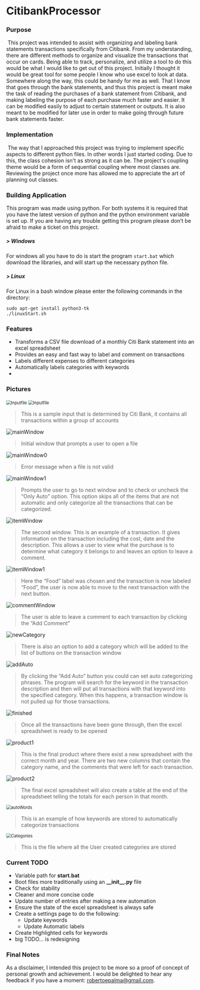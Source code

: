 # CitibankProcessor

### Purpose

​	This project was intended to assist with organizing and labeling bank statements transactions specifically from Citibank. From my understanding, there are different methods to organize and visualize the transactions that occur on cards. Being able to track, personalize, and utilize a tool to do this would be what I would like to get out of this project. Initially I thought it would be great tool for some people I know who use excel to look at data. Somewhere along the way, this could be handy for me as well. That I know that goes through the bank statements, and thus this project is meant make the task of reading the purchases of a bank statement from Citibank, and making labeling the purpose of each purchase much faster and easier. It can be modified easily to adjust to certain statement or outputs. It is also meant to be modified for later use in order to make going through future bank statements faster.



### Implementation

​	The way that I approached this project was trying to implement specific aspects to different python files. In other words I just started coding. Due to this, the class cohesion isn't as strong as it can be. The project's coupling theme would be a form of sequential coupling where most classes are. Reviewing the project once more has allowed me to appreciate the art of planning out classes.



### Building Application

This program was made using python. For both systems it is required that you have the latest version of python and the python environment variable is set up. If you are having any trouble getting this program please don’t be afraid to make a ticket on this project.

##### > Windows

For windows all you have to do is start the program `start.bat` which download the libraries, and will start up the necessary python file.

##### > Linux

For Linux in a bash window please enter the following commands in the directory:

````
sudo apt-get install python3-tk
./linuxStart.sh
````



### Features

* Transforms a CSV file download of a monthly Citi Bank statement into an excel spreadsheet
* Provides an easy and fast way to label and comment on transactions
* Labels different expenses to different categories
* Automatically labels categories with keywords
* 



### Pictures

<img src="pictures/Inputfile.PNG" alt="Inputfile" style="zoom:80%;" />

<img src="pictures/\Inputfile.PNG" alt="Inputfile" style="zoom:80%;" />



> This is a sample input that is determined by Citi Bank, it contains all transactions within a group of accounts



![mainWindow](pictures/mainWindow.PNG)

> Initial window that prompts a user to open a file



![mainWindow0](pictures/mainWindow0.PNG)

> Error message when a file is not valid



![mainWindow1](pictures/mainWindow1.PNG)

> Prompts the user to go to next window and to check or uncheck the “Only Auto” option. This option skips all of the items that are not automatic and only categorize all the transactions that can be categorized.



![itemWindow](pictures/itemWindow.PNG)

> The second window. This is an example of a transaction. It gives information on the transaction including the cost, date and the description. This allows a user to view what the purchase is to determine what category it belongs to and leaves an option to leave a comment.



![itemWindow1](pictures/itemWindow1.PNG)

> Here the “Food” label was chosen and the transaction is now labeled “Food”, the user is now able to move to the next transaction with the next button.



<img src="pictures/commentWindow.PNG#center" alt="commentWindow" align="center" />

> The user is able to leave a comment to each transaction by clicking the “Add Comment”



![newCategory](pictures/newCategory.PNG)

> There is also an option to add a category which will be added to the list of buttons on the transaction window



![addAuto](pictures/addAuto.PNG)

> By clicking the “Add Auto” button you could can set auto categorizing phrases. The program will search for the keyword in the transaction description and then will put all transactions with that keyword into the specified category. When this happens, a transaction window is not pulled up for those transactions.



![finished](pictures/finished.PNG)

> Once all the transactions have been gone through, then the excel spreadsheet is ready to be opened



![product1](pictures/product1.jpg)

> This is the final product where there exist a new spreadsheet with the correct month and year. There are two new columns that contain the category name, and the comments that were left for each transaction.



![product2](pictures/product2.jpg)

> The final excel spreadsheet will also create a table at the end of the spreadsheet telling the totals for each person in that month.



<img src="pictures/autoWords.PNG" alt="autoWords" style="zoom: 80%;" />

> This is an example of how keywords are stored to automatically categorize transactions



<img src="pictures/Categories.PNG" alt="Categories" style="zoom:80%;" />

> This is the file where all the User created categories are stored

### Current TODO

* Variable path for **start.bat**
* Boot files more traditionally using an **\_\_init\__.py** file
* Check for stability
* Cleaner and more concise code
* Update number of entries after making a new automation
* Ensure the state of the excel spreadsheet is always safe
* Create a settings page to do the following:
  - Update keywords
  - Update Automatic labels
* Create Highlighted cells for keywords
* big TODO... is redesigning



### Final Notes

As a disclaimer, I intended this project to be more so a proof of concept of personal growth and achievement. I would be delighted to hear any feedback if you have a moment: robertoepalma@gmail.com.

